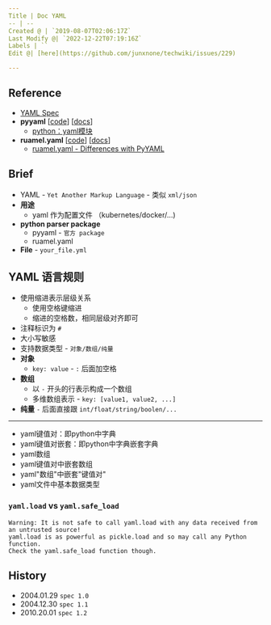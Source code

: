 ```yaml
---
Title | Doc YAML
-- | --
Created @ | `2019-08-07T02:06:17Z`
Last Modify @| `2022-12-22T07:19:16Z`
Labels | ``
Edit @| [here](https://github.com/junxnone/techwiki/issues/229)

---
```

## Reference
- [YAML Spec](https://yaml.org/spec/)
- **pyyaml** [[code](https://github.com/yaml/pyyaml)] [[docs](https://pyyaml.org/wiki/PyYAMLDocumentation)]
  - [python：yaml模块](https://www.jianshu.com/p/eaa1bf01b3a6)
- **ruamel.yaml** [[code](https://sourceforge.net/p/ruamel-yaml/code/ci/default/tree/)] [[docs](https://yaml.readthedocs.io/en/latest/)]
  - [ruamel.yaml - Differences with PyYAML](https://yaml.readthedocs.io/en/latest/pyyaml.html)

## Brief
- YAML - `Yet Another Markup Language` - 类似 `xml/json`
- **用途**
  - yaml 作为配置文件 （kubernetes/docker/...)
- **python parser package**
  - pyyaml - `官方 package`
  - ruamel.yaml
- **File**  - `your_file.yml`


## YAML 语言规则

- 使用缩进表示层级关系
  - 使用空格键缩进
  - 缩进的空格数，相同层级对齐即可
- 注释标识为 `#`
- 大小写敏感
- 支持数据类型 - `对象/数组/纯量`
- **对象**
  -  `key: value` - `:` 后面加空格
- **数组**
  - 以 `-` 开头的行表示构成一个数组
  - 多维数组表示 - `key: [value1, value2, ...]`
- **纯量** `-` 后面直接跟 `int/float/string/boolen/...`

---

- yaml键值对：即python中字典
- yaml键值对嵌套：即python中字典嵌套字典
- yaml数组
- yaml键值对中嵌套数组
-  yaml"数组"中嵌套"键值对"
- yaml文件中基本数据类型

### `yaml.load` vs `yaml.safe_load`

```
Warning: It is not safe to call yaml.load with any data received from an untrusted source!
yaml.load is as powerful as pickle.load and so may call any Python function. 
Check the yaml.safe_load function though.
```



## History

- 2004.01.29 `spec 1.0`
- 2004.12.30 `spec 1.1`
- 2010.20.01 `spec 1.2`
